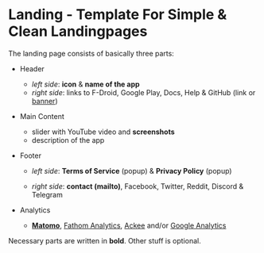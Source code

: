 # Landing - Template For Simple &amp; Clean Landingpages

The landing page consists of basically three parts:

- Header

  - _left side_: __icon__ & __name of the app__
  - _right side_: links to F-Droid, Google Play, Docs, Help & GitHub (link or [banner](https://github.com/tholman/github-corners))

- Main Content

    - slider with YouTube video and __screenshots__
    - description of the app

- Footer

  - _left side_: __Terms of Service__ (popup) & __Privacy Policy__ (popup)

  - _right side_: __contact (mailto)__, Facebook, Twitter, Reddit, Discord & Telegram

- Analytics

  - __[Matomo](https://matomo.org/)__, [Fathom Analytics](https://usefathom.com/), [Ackee](https://github.com/electerious/Ackee) and/or [Google Analytics](https://www.analytics.google.com)

Necessary parts are written in __bold__. Other stuff is optional.


